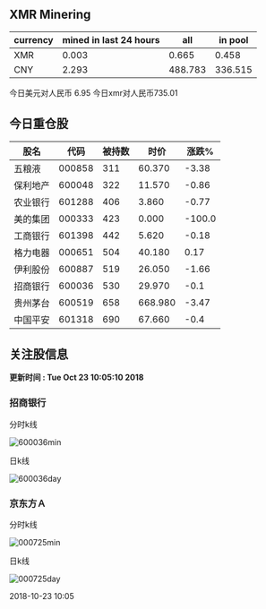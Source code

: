 ## XMR Minering

|currency|mined in last 24 hours|all|in pool|
|---|---|---|---|
|XMR|0.003|0.665|0.458|
|CNY|2.293|488.783|336.515|

今日美元对人民币 6.95	今日xmr对人民币735.01


## 今日重仓股 

|股名|代码|被持数|时价|涨跌%|
|---|---|---|---|---|
|五粮液|000858|311|60.370|-3.38|
|保利地产|600048|322|11.570|-0.86|
|农业银行|601288|406|3.860|-0.77|
|美的集团|000333|423|0.000|-100.0|
|工商银行|601398|442|5.620|-0.18|
|格力电器|000651|504|40.180|0.17|
|伊利股份|600887|519|26.050|-1.66|
|招商银行|600036|530|29.970|-0.1|
|贵州茅台|600519|658|668.980|-3.47|
|中国平安|601318|690|67.660|-0.4|

## 关注股信息
**更新时间 : Tue Oct 23 10:05:10 2018**
### 招商银行 
分时k线

![600036min](http://image.sinajs.cn/newchart/min/n/sh600036.gif)

日k线

![600036day](http://image.sinajs.cn/newchart/daily/n/sh600036.gif)

### 京东方Ａ 
分时k线

![000725min](http://image.sinajs.cn/newchart/min/n/sz000725.gif)

日k线

![000725day](http://image.sinajs.cn/newchart/daily/n/sz000725.gif)

2018-10-23 10:05